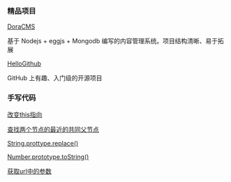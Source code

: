 ### 精品项目

[DoraCMS](https://github.com/doramart/DoraCMS)

基于 Nodejs + eggjs + Mongodb 编写的内容管理系统。项目结构清晰、易于拓展

[HelloGithub](hellogithub.com/)

GitHub 上有趣、入门级的开源项目

### 手写代码

[改变this指向](docs/手写/README.md#改变this指向)

[查找两个节点的最近的共同父节点](docs/手写/README.md#查找两个节点的最近的共同父节点)

[String.prottype.replace()](docs/手写/README.md#String.prottype.replace())

[Number.prototype.toString()](docs/手写/README.md#Number.prototype.toString())

[获取url中的参数](docs/手写/README.md#获取url中的参数)